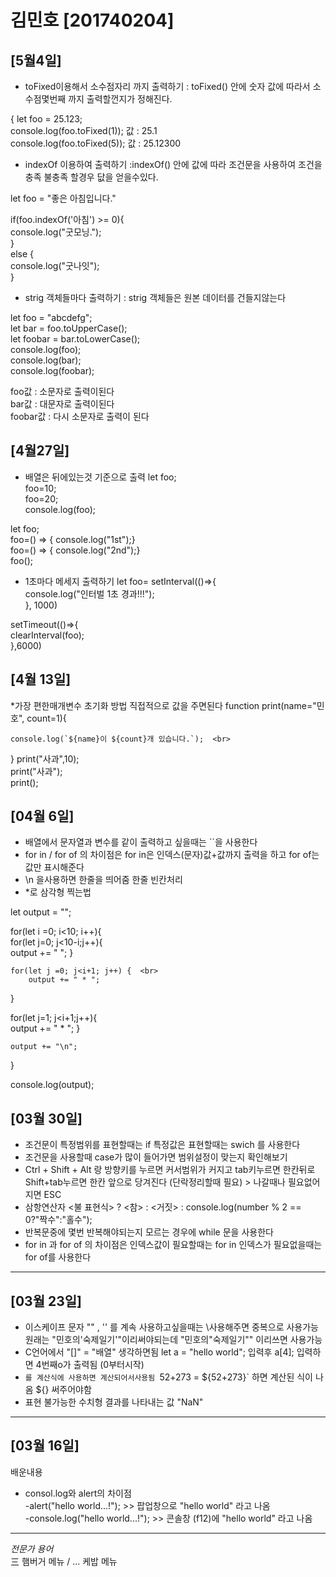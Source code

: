 # 김민호 [201740204]

## [5월4일]
* toFixed이용해서 소수점자리 까지 출력하기 : toFixed() 안에 숫자 값에 따라서 소수점몇번째 까지 출력할껀지가 정해진다.<br>

{  let foo = 25.123;<br>
    console.log(foo.toFixed(1));  값 : 25.1<br>
    console.log(foo.toFixed(5));  값 : 25.12300<br>
* indexOf 이용하여 출력하기 :indexOf() 안에 값에 따라 조건문을 사용하여 조건을 충족 불충족 할경우 닶을 얻을수있다.<br>

let foo = "좋은 아침입니다."<br>

if(foo.indexOf('아침') >= 0){<br>
    console.log("굿모닝.");<br>
}<br>
else {<br>
    console.log("굿나잇");<br>
}<br>

* strig 객체들마다 출력하기 : strig 객체들은 원본 데이터를 건들지않는다<br>

let foo = "abcdefg";<br>
let bar = foo.toUpperCase();<br>
let foobar = bar.toLowerCase();<br>
console.log(foo);<br>
console.log(bar);<br>
console.log(foobar);<br>

foo값 : 소문자로  출력이된다<br>
bar값 : 대문자로  출력이된다<br>
foobar값 : 다시 소문자로 출력이 된다<br>



## [4월27일]

* 배열은 뒤에있는것 기준으로 출력
let foo;<br>
 foo=10;<br>
 foo=20;<br>
 console.log(foo);<br>

 let foo;<br>
 foo=() => { console.log("1st");}<br>
 foo=() => { console.log("2nd");}<br>
 foo();<br>
 * 1초마다 메세지 출력하기
  let foo= setInterval(()=>{<br>
     console.log("인터벌 1초 경과!!!");<br>
 }, 1000)<br>

 setTimeout(()=>{<br>
     clearInterval(foo);<br>
 },6000)<br>
## [4월 13일]
*가장 편한매개변수 초기화 방법 직접적으로 값을 주면된다
function print(name="민호", count=1){<br>

    console.log(`${name}이 ${count}개 있습니다.`);  <br>
}
print("사과",10); <br>
print("사과"); <br>
print(); <br>
## [04월 6일]
* 배열에서 문자열과 변수를 같이 출력하고 싶을때는 ``을 사용한다
* for in / for of 의 차이점은 for in은 인덱스(문자)값+값까지 출력을 하고 for of는 값만 표시해준다
* \n 을사용하면 한줄을 띄어줌 한줄 빈칸처리
* *로 삼각형 찍는법 

let output = "";

for(let i =0; i<10; i++){ <br>
    for(let j=0; j<10-i;j++){ <br>
        output += " ";
    }

    for(let j =0; j<i+1; j++) {  <br>
        output += " * "; 
}

for(let j=1; j<i+1;j++){ <br>
    output += " * ";
}

    output += "\n";
}

console.log(output);

## [03월 30일]
* 조건문이 특정범위를 표현할때는 if 특정값은 표현할때는 swich 를 사용한다<br>
* 조건문을 사용할때 case가 많이 들어가면 범위설정이 맞는지 확인해보기<br>
* Ctrl + Shift + Alt 랑 방향키를 누르면 커서범위가 커지고 tab키누르면 한칸뒤로 Shift+tab누르면 한칸 앞으로 당겨진다 (단락정리할때 필요) > 나갈때나 필요없어지면 ESC<br>
* 삼항연산자 <불 표현식> ? <참> : <거짓>  : console.log(number % 2 == 0?"짝수":"홀수");<br>
* 반복문중에 몇번 반복해야되는지 모르는 경우에 while 문을 사용한다<br>
* for in 과 for of 의 차이점은 인덱스값이 필요할때는 for in 인덱스가 필요없을때는 for of를 사용한다<br>


***
## [03월 23일]

*   이스케이프 문자 "" , '' 를 계속 사용하고싶을때는 \사용해주면 중복으로 사용가능 원래는 "민호의'숙제일기'"이리써야되는데 "민호의\"숙제일기\"" 이리쓰면 사용가능<br>
*   C언어에서 "[]" =  "배열" 생각하면됨 let a = "hello world"; 입력후 a[4]; 입력하면 4번째o가 출력됨 (0부터시작) <br>
*   `를 계산식에 사용하면 계산되어서사용됨 `52+273 = ${52+273}` 하면 계산된 식이 나옴 ${} 써주어야함<br>
*   표현 불가능한 수치형 결과를 나타내는 값 "NaN"<br>



***
## [03월 16일]

<!-- > 오늘 배운 내용 요약 <br /> -->
<!-- > 여러줄 요약<br> -->
<!-- > 3번 -->
<!-- *** -->
배운내용<br>
*   consol.log와 alert의 차이점<br>
    -alert("hello world...!");  >> 팝업창으로 "hello world" 라고 나옴<br>
    -console.log("hello world...!");  >> 콘솔창 (f12)에 "hello world" 라고 나옴<br>



***
*전문가 용어*<br>
三 햄버거 메뉴 / ... 케밥 메뉴 <br>

<table>
</tabla>

